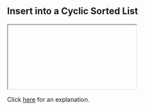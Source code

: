 ##  Insert into a Cyclic Sorted List 

<iframe></iframe>

Click [here](Explanation.md) for an explanation.

